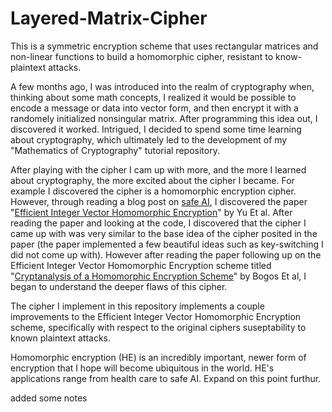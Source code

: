 # Layered-Matrix-Cipher

This is a symmetric encryption scheme that uses rectangular matrices and non-linear functions to build a homomorphic 
cipher, resistant to know-plaintext attacks.

A few months ago, I was introduced into the realm of cryptography when, thinking about some math concepts, I realized it
would be possible to encode a message or data into vector form, and then encrypt it with a randomely initialized nonsingular
matrix.  After programming this idea out, I discovered it worked.  Intrigued, I decided to spend some time learning about 
cryptography, which ultimately led to the development of my "Mathematics of Cryptography" tutorial repository.  

After playing with the cipher I cam up with more, and the more I learned about cryptography, the more excited about the cipher
I became.  For example I discovered the cipher is a homomorphic encryption cipher.  However, through reading a blog post on
[safe AI](https://iamtrask.github.io/2017/03/17/safe-ai/), I discovered the paper "[Efficient Integer Vector Homomorphic 
Encryption](https://courses.csail.mit.edu/6.857/2015/files/yu-lai-payor.pdf)" by Yu Et al.  After reading the paper and looking at the code, I discovered that the cipher I came up with was very 
similar to the base idea of the cipher posited in the paper (the paper implemented a few beautiful ideas such as key-switching
I did not come up with).  However after reading the paper following up on the Efficient Integer Vector Homomorphic Encryption 
scheme titled "[Cryptanalysis of a Homomorphic Encryption Scheme](https://eprint.iacr.org/2016/775.pdf)" by Bogos Et al, I began to understand the deeper flaws of this
cipher.  

The cipher I implement in this repository implements a couple improvements to the Efficient Integer Vector Homomorphic Encryption
scheme, specifically with respect to the original ciphers suseptability to known plaintext attacks.

Homomorphic encryption (HE) is an incredibly important, newer form of encryption that I hope will become ubiquitous in the world.
HE's applications range from health care to safe AI.  Expand on this point furthur.

added some notes
